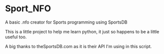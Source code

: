 # Sport_NFO
A basic .nfo creator for Sports programming using SportsDB

This is a little project to help me learn python, it just so happens to be a little useful too.

A big thanks to theSportsDB.com as it is their API I'm using in this script.
